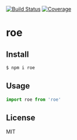 [![Build Status](https://travis-ci.org/kaelzhang/roe.svg?branch=master)](https://travis-ci.org/kaelzhang/roe)
[![Coverage](https://codecov.io/gh/kaelzhang/roe/branch/master/graph/badge.svg)](https://codecov.io/gh/kaelzhang/roe)
<!-- optional appveyor tst
[![Windows Build Status](https://ci.appveyor.com/api/projects/status/github/kaelzhang/roe?branch=master&svg=true)](https://ci.appveyor.com/project/kaelzhang/roe)
-->
<!-- optional npm version
[![NPM version](https://badge.fury.io/js/roe.svg)](http://badge.fury.io/js/roe)
-->
<!-- optional npm downloads
[![npm module downloads per month](http://img.shields.io/npm/dm/roe.svg)](https://www.npmjs.org/package/roe)
-->
<!-- optional dependency status
[![Dependency Status](https://david-dm.org/kaelzhang/roe.svg)](https://david-dm.org/kaelzhang/roe)
-->

# roe

<!-- description -->

## Install

```sh
$ npm i roe
```

## Usage

```js
import roe from 'roe'
```

## License

MIT
